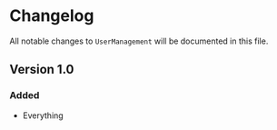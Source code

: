# Changelog

All notable changes to `UserManagement` will be documented in this file.

## Version 1.0

### Added
- Everything
